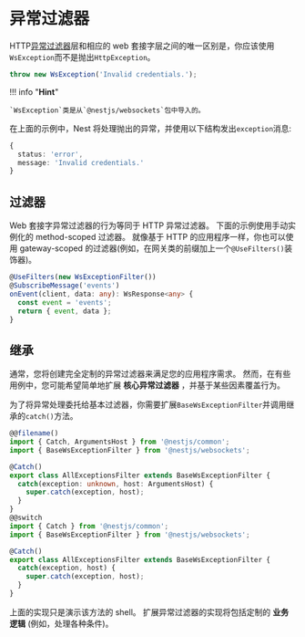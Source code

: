 # 异常过滤器

HTTP[异常过滤器](/exception-filters)层和相应的 web 套接字层之间的唯一区别是，你应该使用`WsException`而不是抛出`HttpException`。

```typescript
throw new WsException('Invalid credentials.');
```

!!! info "**Hint**"

    `WsException`类是从`@nestjs/websockets`包中导入的。

在上面的示例中，Nest 将处理抛出的异常，并使用以下结构发出`exception`消息:

```typescript
{
  status: 'error',
  message: 'Invalid credentials.'
}
```

## 过滤器

Web 套接字异常过滤器的行为等同于 HTTP 异常过滤器。
下面的示例使用手动实例化的 method-scoped 过滤器。
就像基于 HTTP 的应用程序一样，你也可以使用 gateway-scoped 的过滤器(例如，在网关类的前缀加上一个`@UseFilters()`装饰器)。

```typescript
@UseFilters(new WsExceptionFilter())
@SubscribeMessage('events')
onEvent(client, data: any): WsResponse<any> {
  const event = 'events';
  return { event, data };
}
```

## 继承

通常，您将创建完全定制的异常过滤器来满足您的应用程序需求。
然而，在有些用例中，您可能希望简单地扩展 **核心异常过滤器** ，并基于某些因素覆盖行为。

为了将异常处理委托给基本过滤器，你需要扩展`BaseWsExceptionFilter`并调用继承的`catch()`方法。

```typescript
@@filename()
import { Catch, ArgumentsHost } from '@nestjs/common';
import { BaseWsExceptionFilter } from '@nestjs/websockets';

@Catch()
export class AllExceptionsFilter extends BaseWsExceptionFilter {
  catch(exception: unknown, host: ArgumentsHost) {
    super.catch(exception, host);
  }
}
@@switch
import { Catch } from '@nestjs/common';
import { BaseWsExceptionFilter } from '@nestjs/websockets';

@Catch()
export class AllExceptionsFilter extends BaseWsExceptionFilter {
  catch(exception, host) {
    super.catch(exception, host);
  }
}
```

上面的实现只是演示该方法的 shell。
扩展异常过滤器的实现将包括定制的 **业务逻辑** (例如，处理各种条件)。
